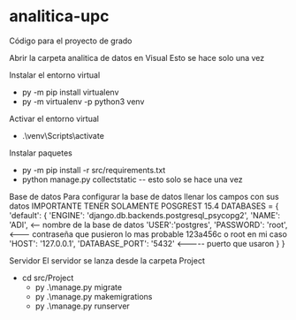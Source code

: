 # analitica-upc

Código para el proyecto de grado

Abrir la carpeta analitica de datos en Visual
Esto se hace solo una vez

Instalar el entorno virtual
- py -m pip install virtualenv
- py -m virtualenv -p python3 venv

Activar el entorno virtual
- .\venv\Scripts\activate

Instalar paquetes
- py -m pip install -r src/requirements.txt
- python manage.py collectstatic -- esto solo se hace una vez

Base de datos
Para configurar la base de datos llenar los campos con sus datos
IMPORTANTE TENER SOLAMENTE POSGREST 15.4
DATABASES = {
    'default': {
        'ENGINE': 'django.db.backends.postgresql_psycopg2',
        'NAME': 'ADI', <-- nombre de la base de datos
        'USER':'postgres',
        'PASSWORD': 'root', <--- contraseña que pusieron lo mas probable 123a456c o root en mi caso
        'HOST': '127.0.0.1', 
        'DATABASE_PORT': '5432' <----- puerto que usaron
    }
}

Servidor
El servidor se lanza desde la carpeta Project
- cd src/Project
  - py .\manage.py migrate
  - py .\manage.py makemigrations
  - py .\manage.py runserver


